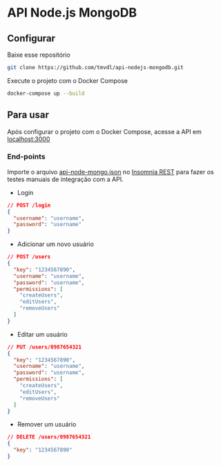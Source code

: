 # API Node.js MongoDB

## Configurar

Baixe esse repositório

```bash
git clone https://github.com/tmvdl/api-nodejs-mongodb.git
```

Execute o projeto com o Docker Compose

```bash
docker-compose up --build
```

## Para usar

Após configurar o projeto com o Docker Compose, acesse a API em [localhost:3000](http://localhost:3000)

### End-points

Importe o arquivo [api-node-mongo.json](api-node-mongo.json) no [Insomnia REST](https://insomnia.rest/download) para fazer os testes manuais de integração com a API.

* Login

```json
// POST /login
{
  "username": "username",
  "password": "username"
}
```

* Adicionar um novo usuário

```json
// POST /users
{
  "key": "1234567890",
  "username": "username",
  "password": "username",
  "permissions": [
    "createUsers",
    "editUsers",
    "removeUsers"
  ]
}
```

* Editar um usuário

```json
// PUT /users/0987654321
{
  "key": "1234567890",
  "username": "username",
  "password": "username",
  "permissions": [
    "createUsers",
    "editUsers",
    "removeUsers"
  ]
}
```

* Remover um usuário

```json
// DELETE /users/0987654321
{
  "key": "1234567890"
}
```
